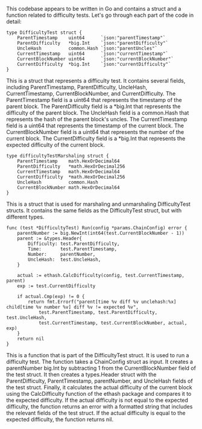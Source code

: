 This codebase appears to be written in Go and contains a struct and a function related to difficulty tests. Let's go through each part of the code in detail:

```
type DifficultyTest struct {
	ParentTimestamp    uint64      `json:"parentTimestamp"`
	ParentDifficulty   *big.Int    `json:"parentDifficulty"`
	UncleHash          common.Hash `json:"parentUncles"`
	CurrentTimestamp   uint64      `json:"currentTimestamp"`
	CurrentBlockNumber uint64      `json:"currentBlockNumber"`
	CurrentDifficulty  *big.Int    `json:"currentDifficulty"`
}
```
This is a struct that represents a difficulty test. It contains several fields, including ParentTimestamp, ParentDifficulty, UncleHash, CurrentTimestamp, CurrentBlockNumber, and CurrentDifficulty. The ParentTimestamp field is a uint64 that represents the timestamp of the parent block. The ParentDifficulty field is a *big.Int that represents the difficulty of the parent block. The UncleHash field is a common.Hash that represents the hash of the parent block's uncles. The CurrentTimestamp field is a uint64 that represents the timestamp of the current block. The CurrentBlockNumber field is a uint64 that represents the number of the current block. The CurrentDifficulty field is a *big.Int that represents the expected difficulty of the current block.

```
type difficultyTestMarshaling struct {
	ParentTimestamp    math.HexOrDecimal64
	ParentDifficulty   *math.HexOrDecimal256
	CurrentTimestamp   math.HexOrDecimal64
	CurrentDifficulty  *math.HexOrDecimal256
	UncleHash          common.Hash
	CurrentBlockNumber math.HexOrDecimal64
}
```
This is a struct that is used for marshaling and unmarshaling DifficultyTest structs. It contains the same fields as the DifficultyTest struct, but with different types.

```
func (test *DifficultyTest) Run(config *params.ChainConfig) error {
	parentNumber := big.NewInt(int64(test.CurrentBlockNumber - 1))
	parent := &types.Header{
		Difficulty: test.ParentDifficulty,
		Time:       test.ParentTimestamp,
		Number:     parentNumber,
		UncleHash:  test.UncleHash,
	}

	actual := ethash.CalcDifficulty(config, test.CurrentTimestamp, parent)
	exp := test.CurrentDifficulty

	if actual.Cmp(exp) != 0 {
		return fmt.Errorf("parent[time %v diff %v unclehash:%x] child[time %v number %v] diff %v != expected %v",
			test.ParentTimestamp, test.ParentDifficulty, test.UncleHash,
			test.CurrentTimestamp, test.CurrentBlockNumber, actual, exp)
	}
	return nil
}
```
This is a function that is part of the DifficultyTest struct. It is used to run a difficulty test. The function takes a ChainConfig struct as input. It creates a parentNumber big.Int by subtracting 1 from the CurrentBlockNumber field of the test struct. It then creates a types.Header struct with the ParentDifficulty, ParentTimestamp, parentNumber, and UncleHash fields of the test struct. Finally, it calculates the actual difficulty of the current block using the CalcDifficulty function of the ethash package and compares it to the expected difficulty. If the actual difficulty is not equal to the expected difficulty, the function returns an error with a formatted string that includes the relevant fields of the test struct. If the actual difficulty is equal to the expected difficulty, the function returns nil.